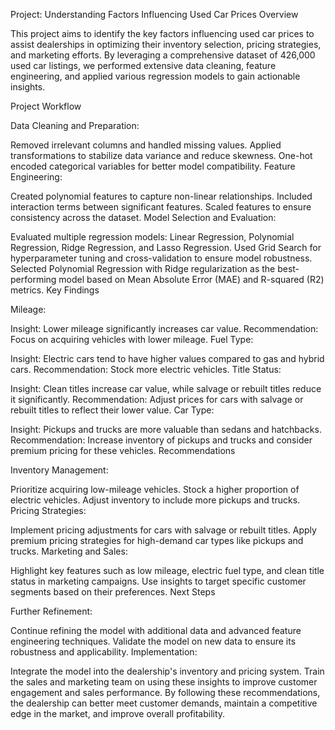 Project: Understanding Factors Influencing Used Car Prices
Overview

This project aims to identify the key factors influencing used car prices to assist dealerships in optimizing their inventory selection, pricing strategies, and marketing efforts. By leveraging a comprehensive dataset of 426,000 used car listings, we performed extensive data cleaning, feature engineering, and applied various regression models to gain actionable insights.

Project Workflow

Data Cleaning and Preparation:

Removed irrelevant columns and handled missing values.
Applied transformations to stabilize data variance and reduce skewness.
One-hot encoded categorical variables for better model compatibility.
Feature Engineering:

Created polynomial features to capture non-linear relationships.
Included interaction terms between significant features.
Scaled features to ensure consistency across the dataset.
Model Selection and Evaluation:

Evaluated multiple regression models: Linear Regression, Polynomial Regression, Ridge Regression, and Lasso Regression.
Used Grid Search for hyperparameter tuning and cross-validation to ensure model robustness.
Selected Polynomial Regression with Ridge regularization as the best-performing model based on Mean Absolute Error (MAE) and R-squared (R2) metrics.
Key Findings

Mileage:

Insight: Lower mileage significantly increases car value.
Recommendation: Focus on acquiring vehicles with lower mileage.
Fuel Type:

Insight: Electric cars tend to have higher values compared to gas and hybrid cars.
Recommendation: Stock more electric vehicles.
Title Status:

Insight: Clean titles increase car value, while salvage or rebuilt titles reduce it significantly.
Recommendation: Adjust prices for cars with salvage or rebuilt titles to reflect their lower value.
Car Type:

Insight: Pickups and trucks are more valuable than sedans and hatchbacks.
Recommendation: Increase inventory of pickups and trucks and consider premium pricing for these vehicles.
Recommendations

Inventory Management:

Prioritize acquiring low-mileage vehicles.
Stock a higher proportion of electric vehicles.
Adjust inventory to include more pickups and trucks.
Pricing Strategies:

Implement pricing adjustments for cars with salvage or rebuilt titles.
Apply premium pricing strategies for high-demand car types like pickups and trucks.
Marketing and Sales:

Highlight key features such as low mileage, electric fuel type, and clean title status in marketing campaigns.
Use insights to target specific customer segments based on their preferences.
Next Steps

Further Refinement:

Continue refining the model with additional data and advanced feature engineering techniques.
Validate the model on new data to ensure its robustness and applicability.
Implementation:

Integrate the model into the dealership's inventory and pricing system.
Train the sales and marketing team on using these insights to improve customer engagement and sales performance.
By following these recommendations, the dealership can better meet customer demands, maintain a competitive edge in the market, and improve overall profitability.
